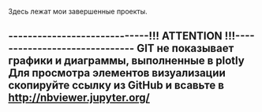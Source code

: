 Здесь лежат мои завершенные проекты.

-----------------------------!!! ATTENTION !!!------------------------------
GIT не показывает графики и диаграммы, выполненные в plotly
Для просмотра элементов визуализации скопируйте ссылку из GitHub и всавьте в 
http://nbviewer.jupyter.org/
----------------------------------------------------------------------------
